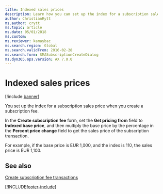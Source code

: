 ```yaml
---
title: Indexed sales prices   
description: Learn how you can set up the index for a subscription sales price when you create a subscription fee, including additional resources.
author: ChristianRytt
ms.author: crytt
ms.topic: article
ms.date: 05/01/2018
ms.custom:
ms.reviewer: kamaybac
ms.search.region: Global
ms.search.validFrom: 2016-02-28
ms.search.form: SMASubscriptionCreateDialog
ms.dyn365.ops.version: AX 7.0.0
---
```


# Indexed sales prices  

[!include [banner](../includes/banner.md)]


You set up the index for a subscription sales price when you create a subscription fee.

In the **Create subscription fee** form, set the **Get pricing from** field to **Indexed base price**, and then multiply the base price by the percentage in the **Percent price change** field to get the sales price of the subscription transaction.

For example, if the base price is EUR 1,000, and the index is 110, the sales price is EUR 1,100.

## See also

[Create subscription fee transactions](create-subscription-fee-transactions.md)

  




[!INCLUDE[footer-include](../../includes/footer-banner.md)]